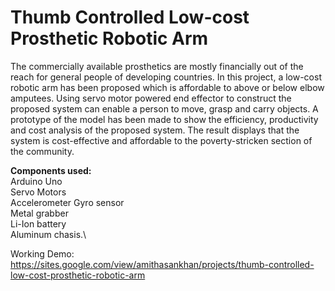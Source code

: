 # Thumb Controlled Low-cost Prosthetic Robotic Arm

The commercially available prosthetics are mostly financially out of the reach for general people of developing countries. In this project, a low-cost robotic arm has been proposed which is affordable to above or below elbow amputees. Using servo motor powered end effector to construct the proposed system can enable a person to move, grasp and carry objects. A prototype of the model has been made to show the efficiency, productivity and cost analysis of the proposed system. The result displays that the system is cost-effective and affordable to the poverty-stricken section of the community.

**Components used:**\
Arduino Uno\
Servo Motors\
Accelerometer Gyro sensor\
Metal grabber\
Li-Ion battery\
Aluminum chasis.\

Working Demo: https://sites.google.com/view/amithasankhan/projects/thumb-controlled-low-cost-prosthetic-robotic-arm

